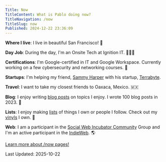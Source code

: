 ```yaml
---
Title: Now
TitleContent: What is Pablo doing now?
TitleNavigation: /now
TitleSlug: now
Published: 2024-12-22 23:36:09
---
```

**Where I live**: I live in beautiful San Francisco! &#127750;

**Day Job**: During the day, I'm an Onsite Tech at Ignition IT. &#129489;&#127998;&#8205;&#128187; 

**Certifications**: I'm Google-certified in IT and Google Workspace. Currently working on a few cybersecurity and networking courses. &#128295;

**Startups**: I'm helping my friend, [Sammy Harper](https://www.sammyharper.com/) with his startup, [Terrabyte](https://www.terrabyte.eco/).

**Travel**: I want to take my closest friends to Oaxaca, Mexico.  &#127474;&#127485;

**Blog**: I enjoy writing  [blog posts](/blog) on topics I enjoy. I wrote 100 blog posts in 2023. &#128221;

**Lists**: I enjoy making [lists](https://lifeofpablo.com/lists/) of things I own or people I follow. Check out my [vinyls](https://lifeofpablo.com/lists/vinyls) I own. &#128220;

**Web**: I am a participant in the [Social Web Incubator Community](https://www.w3.org/community/socialcg/) Group and I'm an active participant in the [IndieWeb](https://indieweb.org). &#127758;

[Learn more about /now pages!](https://nownownow.com/about)

Last Updated: 2025-10-22

